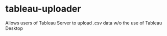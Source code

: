 tableau-uploader
================

Allows users of Tableau Server to upload .csv data w/o the use of Tableau Desktop

